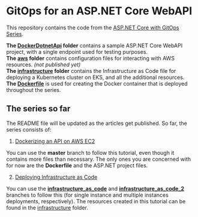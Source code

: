 # GitOps for an ASP.NET Core WebAPI

This repository contains the code from the [ASP.NET Core with GitOps Series](https://www.red-gate.com/simple-talk/sysadmin/containerization/asp-net-core-with-gitops-dockerizing-an-api-on-aws-ec2/).

**The [DockerDotnetApi](https://github.com/Mirch/docker-dotnet-api/tree/master/DockerDotnetApi) folder** contains a sample ASP.NET Core WebAPI project, with a single endpoint used for testing purposes.  
**The [aws](https://github.com/Mirch/docker-dotnet-api/tree/master/aws) folder** contains configuration files for interacting with AWS resources. *(not published yet)*  
**The [infrastructure](https://github.com/Mirch/docker-dotnet-api/tree/master/infrastructure) folder** contains the Infrastructure as Code file for deploying a Kubernetes cluster on EKS, and all the additional resources.  
**The [Dockerfile](https://github.com/Mirch/docker-dotnet-api/blob/master/Dockerfile)** is used for creating the Docker container that is deployed throughout the series.  

## The series so far

The README file will be updated as the articles get published.
So far, the series consists of:

1. [Dockerizing an API on AWS EC2](https://www.red-gate.com/simple-talk/sysadmin/containerization/asp-net-core-with-gitops-dockerizing-an-api-on-aws-ec2/)

You can use the **master** branch to follow this tutorial, even though it contains more files than necessary. The only ones you are concerned with for now are the **Dockerfile** and the ASP.NET project files.

2. [Deploying Infrastructure as Code](https://www.red-gate.com/simple-talk/sysadmin/devops/asp-net-core-with-gitops-deploying-infrastructure-as-code/)

You can use the [**infrastructure_as_code**](https://github.com/Mirch/docker-dotnet-api/tree/infrastructure_as_code) and [**infrastructure_as_code_2**](https://github.com/Mirch/docker-dotnet-api/tree/infrastructure_as_code_2) branches to follow this (for single instance and multiple instances deployments, respectively). The resources created in this tutorial can be found in the [infrastructure](https://github.com/Mirch/docker-dotnet-api/tree/master/infrastructure) folder.
